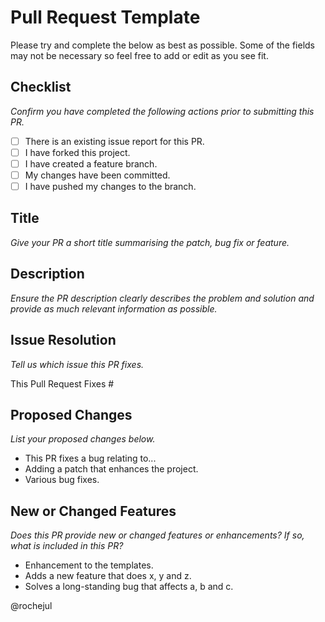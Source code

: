 # Pull Request Template

Please try and complete the below as best as possible. Some of the fields may
not be necessary so feel free to add or edit as you see fit.

## Checklist

_Confirm you have completed the following actions prior to submitting this PR._

- [ ] There is an existing issue report for this PR.
- [ ] I have forked this project.
- [ ] I have created a feature branch.
- [ ] My changes have been committed.
- [ ] I have pushed my changes to the branch.

## Title

_Give your PR a short title summarising the patch, bug fix or feature._

## Description

_Ensure the PR description clearly describes the problem and solution and provide as much relevant information as possible._

## Issue Resolution

_Tell us which issue this PR fixes._

This Pull Request Fixes #

## Proposed Changes

_List your proposed changes below._

- This PR fixes a bug relating to...
- Adding a patch that enhances the project.
- Various bug fixes.

## New or Changed Features

_Does this PR provide new or changed features or enhancements? If so, what is included in this PR?_

- Enhancement to the templates.
- Adds a new feature that does x, y and z.
- Solves a long-standing bug that affects a, b and c.

@rochejul
